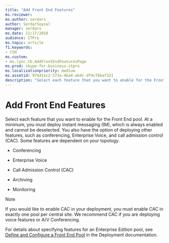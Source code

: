 ```yaml
---
title: "Add Front End Features"
ms.reviewer: 
ms.author: serdars
author: SerdarSoysal
manager: serdars
ms.date: 11/17/2018
audience: ITPro
ms.topic: article
f1.keywords:
- CSH
ms.custom:
- ms.lync.tb.AddFrontEndFeaturesPage
ms.prod: skype-for-business-itpro
ms.localizationpriority: medium
ms.assetid: 97441ec2-573a-4ba4-ab4c-df4cf6baf321
description: "Select each feature that you want to enable for the Front End pool. At a minimum, you must deploy instant messaging (IM), which is always enabled and cannot be deselected. You also have the option of deploying other features, such as conferencing, Enterprise Voice, and call admission control (CAC). Some features are dependent on your topology."
---
```


# Add Front End Features

Select each feature that you want to enable for the Front End pool. At a minimum, you must deploy instant messaging (IM), which is always enabled and cannot be deselected. You also have the option of deploying other features, such as conferencing, Enterprise Voice, and call admission control (CAC). Some features are dependent on your topology.

- Conferencing

- Enterprise Voice

- Call Admission Control (CAC)

- Archiving

- Monitoring

> [!NOTE]
> If you would like to enable CAC in your deployment, you must enable CAC in exactly one pool per central site. We recommend CAC if you are deploying voice features or A/V Conferencing.

For details about specifying features for an Enterprise Edition pool, see [Define and Configure a Front End Pool](/previous-versions/office/lync-server-2013/lync-server-2013-define-and-configure-a-front-end-pool-or-standard-edition-server) in the Deployment documentation.